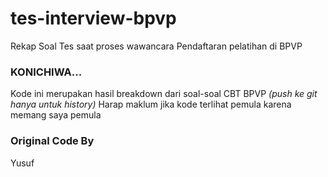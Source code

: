 # tes-interview-bpvp
Rekap Soal Tes saat proses wawancara Pendaftaran pelatihan di BPVP

### KONICHIWA...

Kode ini merupakan hasil breakdown dari soal-soal CBT BPVP
_(push ke git hanya untuk history)_
Harap maklum jika kode terlihat pemula karena memang saya pemula

### Original Code By
Yusuf
